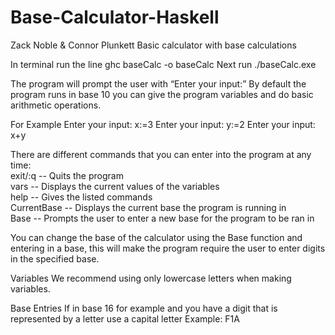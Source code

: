 # Base-Calculator-Haskell
Zack Noble & Connor Plunkett
Basic calculator with base calculations

In terminal run the line ghc baseCalc -o baseCalc
Next run ./baseCalc.exe

The program will prompt the user with “Enter your input:”
By default the program runs in base 10 you can give the program variables and do basic arithmetic operations. 

For Example
Enter your input:
x:=3
Enter your input:
y:=2
Enter your input:
x+y

There are different commands that you can enter into the program at any time: <br/>
exit/:q -- Quits the program<br/>
vars -- Displays the current values of the variables<br/>
help -- Gives the listed commands<br/>
CurrentBase -- Displays the current base the program is running in<br/>
Base -- Prompts the user to enter a new base for the program to be ran in<br/>

You can change the base of the calculator using the Base function and entering in a base, this will make the program require the user to enter digits in the specified base. 

Variables
We recommend using only lowercase letters when making variables.

Base Entries
If in base 16 for example and you have a digit that is represented by a letter use a capital letter
Example: F1A
